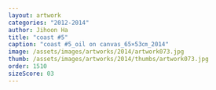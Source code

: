 ```yaml
---
layout: artwork
categories: "2012-2014"
author: Jihoon Ha
title: "coast #5"
caption: "coast #5_oil on canvas_65×53㎝_2014"
image: /assets/images/artworks/2014/artwork073.jpg
thumb: /assets/images/artworks/2014/thumbs/artwork073.jpg
order: 1510
sizeScore: 03
---
```

